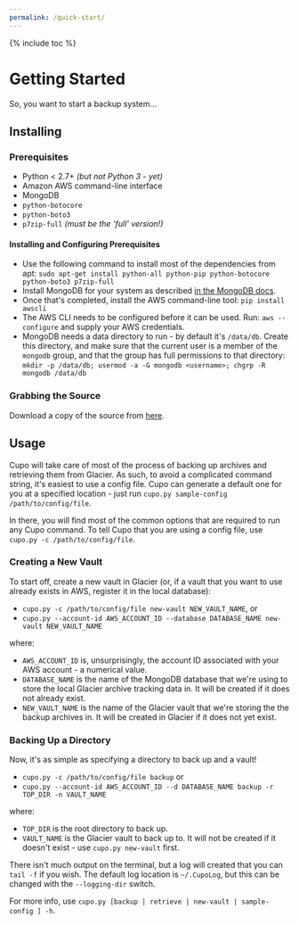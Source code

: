 ```yaml
---
permalink: /quick-start/
---
```

{% include toc %}

# Getting Started
So, you want to start a backup system...

## Installing

### Prerequisites
* Python < 2.7+ *(but not Python 3 - yet)*
* Amazon AWS command-line interface
* MongoDB
* `python-botocore`
* `python-boto3`
* `p7zip-full` *(must be the 'full' version!)*

#### Installing and Configuring Prerequisites
* Use the following command to install most of the dependencies from apt:
`sudo apt-get install python-all python-pip python-botocore python-boto3 p7zip-full`
* Install MongoDB for your system as described [in the MongoDB docs](http://docs.mongodb.com/manual/administration/install-on-linux).
* Once that's completed, install the AWS command-line tool:
`pip install awscli`
* The AWS CLI needs to be configured before it can be used. Run:
`aws --configure`
and supply your AWS credentials.
* MongoDB needs a data directory to run - by default it's `/data/db`. Create this directory, and make sure that the current user is a member of the `mongodb` group, and that the group has full permissions to that directory:
`mkdir -p /data/db; usermod -a -G mongodb <username>; chgrp -R mongodb /data/db`

### Grabbing the Source
Download a copy of the source from [here](https://calmcl1.github.com/cupo-backup/get-cupo).

## Usage

Cupo will take care of most of the process of backing up archives and retrieving them from Glacier. As such, to avoid a complicated command string, it's easiest to use a config file. Cupo can generate a default one for you at a specified location - just run `cupo.py sample-config /path/to/config/file`.

In there, you will find most of the common options that are required to run any Cupo command. To tell Cupo that you are using a config file, use `cupo.py -c /path/to/config/file`.

### Creating a New Vault
To start off, create a new vault in Glacier (or, if a vault that you want to use already exists in AWS, register it in the local database):

* `cupo.py -c /path/to/config/file new-vault NEW_VAULT_NAME`, or
* `cupo.py --account-id AWS_ACCOUNT_ID --database DATABASE_NAME new-vault NEW_VAULT_NAME`

where:

* `AWS_ACCOUNT_ID` is, unsurprisingly, the account ID associated with your AWS account - a numerical value.
* `DATABASE_NAME` is the name of the MongoDB database that we're using to store the local Glacier archive tracking data in. It will be created if it does not already exist.
* `NEW_VAULT_NAME` is the name of the Glacier vault that we're storing the the backup archives in. It will be created in Glacier if it does not yet exist.

### Backing Up a Directory

Now, it's as simple as specifying a directory to back up and a vault!

* `cupo.py -c /path/to/config/file backup` or
* `cupo.py --account-id AWS_ACCOUNT_ID --d DATABASE_NAME backup -r TOP_DIR -n VAULT_NAME`

where:

* `TOP_DIR` is the root directory to back up.
* `VAULT_NAME` is the Glacier vault to back up to. It will not be created if it doesn't exist - use `cupo.py new-vault` first.

There isn't much output on the terminal, but a log will created that you can `tail -f` if you wish. The default log location is `~/.CupoLog`, but this can be changed with the `--logging-dir` switch.

For more info, use `cupo.py [backup | retrieve | new-vault | sample-config ] -h`.
